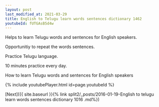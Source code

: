 ```yaml
---
layout: post
last_modified_at: 2021-03-29
title: English to Telugu learn words sentences dictionary 1462 
youtubeId: fUTGAsB5d4w
---
```

 
 
Helps to learn Telugu words and sentences for English speakers.

Opportunitiy to repeat the words sentences. 

Practice Telugu language. 
 
10 minutes practice every day. 
 
How to learn Telugu words and sentences for English speakers 
 
{% include youtubePlayer.html id=page.youtubeId %}
 
 
[Next]({{ site.baseurl }}{% link  split2/_posts/2016-01-19-English to telugu learn words sentences dictionary 1016 .md%})
 
